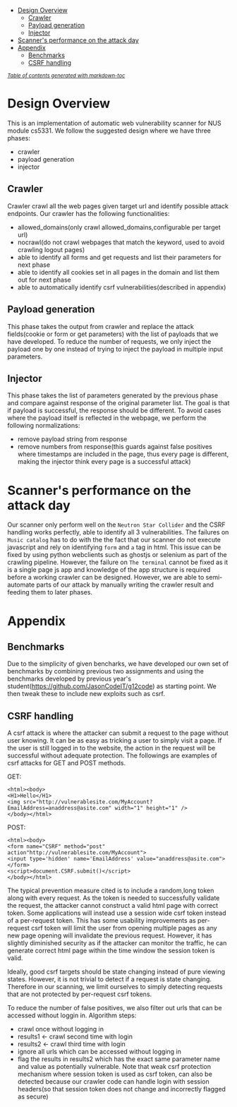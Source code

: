 - [Design Overview](#design-overview)
  * [Crawler](#crawler)
  * [Payload generation](#payload-generation)
  * [Injector](#injector)
- [Scanner's performance on the attack day](#scanner-s-performance-on-the-attack-day)
- [Appendix](#appendix)
  * [Benchmarks](#benchmarks)
  * [CSRF handling](#csrf-handling)

<small><i><a href='http://ecotrust-canada.github.io/markdown-toc/'>Table of contents generated with markdown-toc</a></i></small>

# Design Overview 
This is an implementation of automatic web vulnerability scanner for NUS module cs5331. We follow the suggested design where we have three phases:

* crawler
* payload generation
* injector

## Crawler 
Crawler crawl all the web pages given target url and identify possible attack endpoints. Our crawler has the following functionalities:
* allowed_domains(only crawl allowed_domains,configurable per target url)
* nocrawl(do not crawl webpages that match the keyword, used to avoid crawling logout pages)
* able to identify all forms and get requests and list their parameters for next phase
* able to identify all cookies set in all pages in the domain and list them out for next phase
* able to automatically identify csrf vulnerabilities(described in appendix)

## Payload generation
This phase takes the output from crawler and replace the attack fields(cookie or form or get parameters) with the list of payloads that we have developed. To reduce the number of requests, we only inject the payload one by one instead of trying to inject the payload in multiple input parameters.

## Injector
This phase takes the list of parameters generated by the previous phase and compare against response of the original parameter list. The goal is that if payload is successful, the response should be different. To avoid cases where the payload itself is reflected in the webpage, we perform the following normalizations:
* remove payload string from response
* remove numbers from response(this guards against false positives where timestamps are included in the page, thus every page is different, making the injector think every page is a successful attack)

# Scanner's performance on the attack day
Our scanner only perform well on the `Neutron Star Collider` and the CSRF handling works perfectly, able to identify all 3 vulnerabilities. The failures on `Music catalog` has to do with the the fact that our scanner do not execute javascript and rely on identifying `form` and `a` tag in html. This issue can be fixed by using python webclients such as ghostjs or selenium as part of the crawling pipeline. However, the failure on `The terminal` cannot be fixed as it is a single page js app and knowledge of the app structure is required before a working crawler can be designed. However, we are able to semi-automate parts of our attack by manually writing the crawler result and feeding them to later phases.

# Appendix
## Benchmarks
Due to the simplicity of given bencharks, we have developed our own set of benchmarks by combining previous two assignments and using the benchmarks developed by previous year's student(https://github.com/JasonCodeIT/g12code) as starting point. We then tweak these to include new exploits such as csrf. 

## CSRF handling
A csrf attack is where the attacker can submit a request to the page without user knowing. It can be as easy as tricking a user to simply visit a page. If the user is still logged in to the website, the action in the request will be successful without adequate protection. The followings are examples of csrf attacks for GET and POST methods.

GET:

    <html><body>
    <H1>Hello</H1>
    <img src="http://vulnerablesite.com/MyAccount?EmailAddress=anaddress@asite.com" width="1" height="1" />
    </body></html>

POST:

    <html><body>
    <form name="CSRF" method="post" action"http://vulnerablesite.com/MyAccount">
    <input type='hidden' name='EmailAddress' value="anaddress@asite.com"></form>
    <script>document.CSRF.submit()</script>
    </body></html>

The typical prevention measure cited is to include a random,long token along with every request. As the token is needed to successfully validate the request, the attacker cannot construct a valid html page with correct token. Some applications will instead use a session wide csrf token instead of a per-request token. This has some usability improvements as per-request csrf token will limit the user from opening multiple pages as any new page opening will invalidate the previous request.  However, it has slightly diminished security as if the attacker can monitor the traffic, he can generate correct html page within the time window the session token is valid.

Ideally, good csrf targets should be state changing instead of pure viewing states. However, it is not trivial to detect if a request is state changing. Therefore in our scanning, we limit ourselves to simply detecting requests that are not protected by per-request csrf tokens.

To reduce the number of false positives, we also filter out urls that can be accessed without loggin in. Algorithm steps:

* crawl once without logging in 
* results1 <- crawl second time with login
* results2 <- crawl third time with login
* ignore all urls which can be accessed without logging in
* flag the results in results2 which has the exact same parameter name and value as potentially vulnerable. Note that weak csrf protection mechanism where session token is used as csrf token, can also be detected because our crawler code can handle login with session headers(so that session token does not change and incorrectly flagged as secure)
